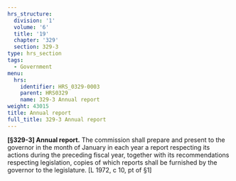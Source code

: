 ```yaml
---
hrs_structure:
  division: '1'
  volume: '6'
  title: '19'
  chapter: '329'
  section: 329-3
type: hrs_section
tags:
  - Government
menu:
  hrs:
    identifier: HRS_0329-0003
    parent: HRS0329
    name: 329-3 Annual report
weight: 43015
title: Annual report
full_title: 329-3 Annual report
---
```

**[§329-3] Annual report.** The commission shall prepare and present to the governor in the month of January in each year a report respecting its actions during the preceding fiscal year, together with its recommendations respecting legislation, copies of which reports shall be furnished by the governor to the legislature. [L 1972, c 10, pt of §1]